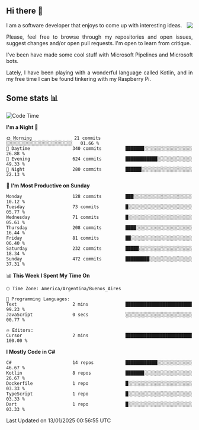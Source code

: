 ## Hi there :slightly_smiling_face:

<img src="https://github-readme-stats.vercel.app/api?username=victorgrycuk&show_icons=true&count_private=true&title_color=F7941E&icon_color=F7941E" align="right">

<p align="justify">
I am a software developer that enjoys to come up with interesting ideas.
<p/>

<p align= "justify">
Please, feel free to browse through my repositories and open issues, suggest changes and/or open pull requests. I'm open to learn from critique.
<p/>


<p align= "justify">
I've been have made some cool stuff with Microsoft Pipelines and Microsoft bots.
<p/>

<p align= "justify">
Lately, I have been playing with a wonderful language called Kotlin, and in my free time I can be found tinkering with my Raspberry Pi.
<p/>

## Some stats :bar_chart:
<!--START_SECTION:waka-->
![Code Time](http://img.shields.io/badge/Code%20Time-2%2C091%20hrs%2038%20mins-blue)

**I'm a Night 🦉** 

```text
🌞 Morning                21 commits          ░░░░░░░░░░░░░░░░░░░░░░░░░   01.66 % 
🌆 Daytime                340 commits         ███████░░░░░░░░░░░░░░░░░░   26.88 % 
🌃 Evening                624 commits         ████████████░░░░░░░░░░░░░   49.33 % 
🌙 Night                  280 commits         ██████░░░░░░░░░░░░░░░░░░░   22.13 % 
```
📅 **I'm Most Productive on Sunday** 

```text
Monday                   128 commits         ███░░░░░░░░░░░░░░░░░░░░░░   10.12 % 
Tuesday                  73 commits          █░░░░░░░░░░░░░░░░░░░░░░░░   05.77 % 
Wednesday                71 commits          █░░░░░░░░░░░░░░░░░░░░░░░░   05.61 % 
Thursday                 208 commits         ████░░░░░░░░░░░░░░░░░░░░░   16.44 % 
Friday                   81 commits          ██░░░░░░░░░░░░░░░░░░░░░░░   06.40 % 
Saturday                 232 commits         █████░░░░░░░░░░░░░░░░░░░░   18.34 % 
Sunday                   472 commits         █████████░░░░░░░░░░░░░░░░   37.31 % 
```


📊 **This Week I Spent My Time On** 

```text
🕑︎ Time Zone: America/Argentina/Buenos_Aires

💬 Programming Languages: 
Text                     2 mins              █████████████████████████   99.23 % 
JavaScript               0 secs              ░░░░░░░░░░░░░░░░░░░░░░░░░   00.77 % 

🔥 Editors: 
Cursor                   2 mins              █████████████████████████   100.00 % 
```

**I Mostly Code in C#** 

```text
C#                       14 repos            ████████████░░░░░░░░░░░░░   46.67 % 
Kotlin                   8 repos             ███████░░░░░░░░░░░░░░░░░░   26.67 % 
Dockerfile               1 repo              █░░░░░░░░░░░░░░░░░░░░░░░░   03.33 % 
TypeScript               1 repo              █░░░░░░░░░░░░░░░░░░░░░░░░   03.33 % 
Dart                     1 repo              █░░░░░░░░░░░░░░░░░░░░░░░░   03.33 % 
```




 Last Updated on 13/01/2025 00:56:55 UTC
<!--END_SECTION:waka-->
